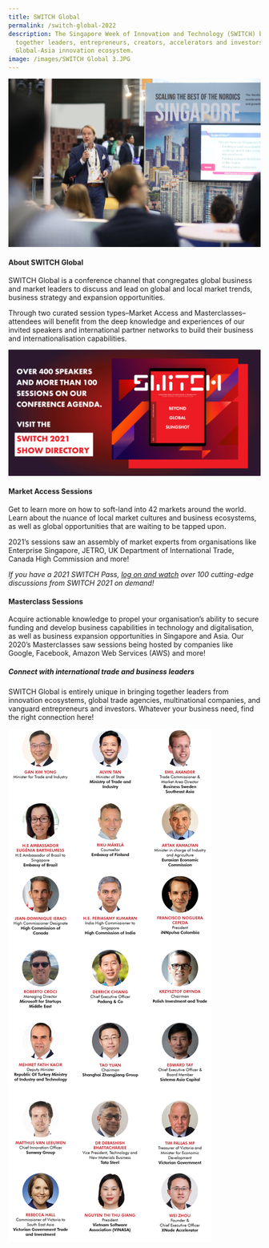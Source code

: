 ```yaml
---
title: SWITCH Global
permalink: /switch-global-2022
description: The Singapore Week of Innovation and Technology (SWITCH) brings
  together leaders, entrepreneurs, creators, accelerators and investors from the
  Global-Asia innovation ecosystem.
image: /images/SWITCH Global 3.JPG
---
```


![](/images/SWITCH%20Global%201.jpg)
#### About SWITCH Global
SWITCH Global is a conference channel that congregates global business and market leaders to discuss and lead on global and local market trends, business strategy and expansion opportunities.

Through two curated session types–Market Access and Masterclasses–attendees will benefit from the deep knowledge and experiences of our invited speakers and international partner networks to build their business and internationalisation capabilities.

[![SWITCH 2021 Show Directory](/images/Website_Banner_Show_Directory_var_1.png)](https://directory.switchsg.org)

#### Market Access Sessions
Get to learn more on how to soft-land into 42 markets around the world. Learn about the nuance of local market cultures and business ecosystems, as well as global opportunities that are waiting to be tapped upon. 

2021’s sessions saw an assembly of market experts from organisations like Enterprise Singapore, JETRO, UK Department of International Trade, Canada High Commission and more!

*If you have a 2021 SWITCH Pass, [log on and watch](https://community.switchsg.org/sessions) over 100 cutting-edge discussions from SWITCH 2021 on demand!*

#### Masterclass Sessions
Acquire actionable knowledge to propel your organisation’s ability to secure funding and develop business capabilities in technology and digitalisation, as well as business expansion opportunities in Singapore and Asia. Our 2020’s Masterclasses saw sessions being hosted by companies like Google, Facebook, Amazon Web Services (AWS) and more!

##### Connect with international trade and business leaders

SWITCH Global is entirely unique in bringing together leaders from innovation ecosystems, global trade agencies, multinational companies, and vanguard entrepreneurs and investors. Whatever your business need, find the right connection here!

![SWITCH 2021 Speakers](/images/SWITCH_2021_Speakers_Global_Overview_Highlights_v2.png)